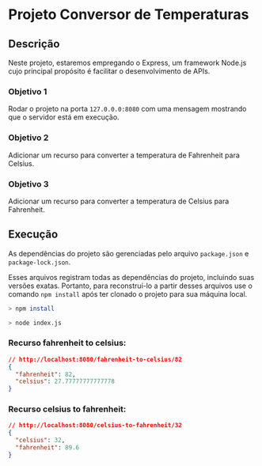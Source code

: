 # Projeto Conversor de Temperaturas

## Descrição

Neste projeto, estaremos empregando o Express, um framework Node.js cujo principal propósito é facilitar o desenvolvimento de APIs. 

### Objetivo 1

Rodar o projeto na porta `127.0.0.0:8080` com uma mensagem mostrando que o servidor está em execução. 

### Objetivo 2

Adicionar um recurso para converter a temperatura de Fahrenheit para Celsius.

### Objetivo 3

Adicionar um recurso para converter a temperatura de Celsius para Fahrenheit.

## Execução

As dependências do projeto são gerenciadas pelo arquivo `package.json` e `package-lock.json`. 

Esses arquivos registram todas as dependências do projeto, incluindo suas versões exatas. Portanto, para reconstruí-lo a partir desses arquivos use o comando `npm install` após ter clonado o projeto para sua máquina local.

```bash
> npm install

> node index.js
```

### Recurso fahrenheit to celsius:

```json
// http://localhost:8080/fahrenheit-to-celsius/82
{
  "fahrenheit": 82,
  "celsius": 27.77777777777778
}
```

### Recurso celsius to fahrenheit:

```json
// http://localhost:8080/celsius-to-fahrenheit/32
{
  "celsius": 32,
  "fahrenheit": 89.6
}
```

